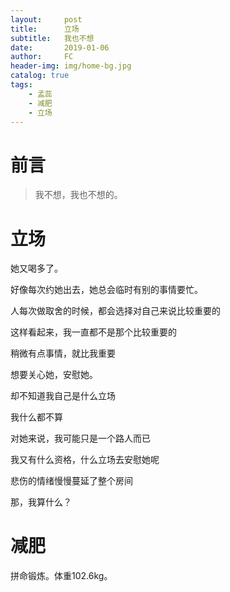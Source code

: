 ```yaml
---
layout:     post
title:      立场
subtitle:   我也不想
date:       2019-01-06
author:     FC
header-img: img/home-bg.jpg
catalog: true
tags:
    - 孟蕊
    - 减肥
    - 立场
---
```



# 前言

>我不想，我也不想的。


# 立场

她又喝多了。

好像每次约她出去，她总会临时有别的事情要忙。

人每次做取舍的时候，都会选择对自己来说比较重要的

这样看起来，我一直都不是那个比较重要的

稍微有点事情，就比我重要

想要关心她，安慰她。

却不知道我自己是什么立场

我什么都不算

对她来说，我可能只是一个路人而已

我又有什么资格，什么立场去安慰她呢

悲伤的情绪慢慢蔓延了整个房间

那，我算什么？

# 减肥

拼命锻炼。体重102.6kg。
